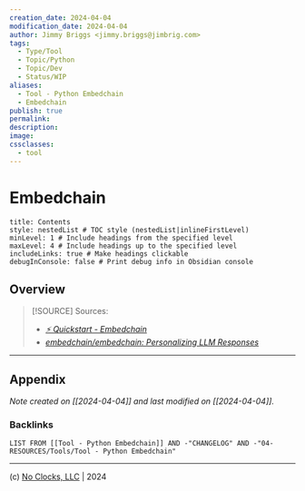 ```yaml
---
creation_date: 2024-04-04
modification_date: 2024-04-04
author: Jimmy Briggs <jimmy.briggs@jimbrig.com>
tags:
  - Type/Tool
  - Topic/Python
  - Topic/Dev
  - Status/WIP
aliases:
  - Tool - Python Embedchain
  - Embedchain
publish: true
permalink:
description:
image:
cssclasses:
  - tool
---
```



# Embedchain

```table-of-contents
title: Contents 
style: nestedList # TOC style (nestedList|inlineFirstLevel)
minLevel: 1 # Include headings from the specified level
maxLevel: 4 # Include headings up to the specified level
includeLinks: true # Make headings clickable
debugInConsole: false # Print debug info in Obsidian console
```

## Overview

> [!SOURCE] Sources:
> - *[⚡ Quickstart - Embedchain](https://docs.embedchain.ai/get-started/quickstart)*
> - *[embedchain/embedchain: Personalizing LLM Responses](https://github.com/embedchain/embedchain)*



***

## Appendix

*Note created on [[2024-04-04]] and last modified on [[2024-04-04]].*

### Backlinks

```dataview
LIST FROM [[Tool - Python Embedchain]] AND -"CHANGELOG" AND -"04-RESOURCES/Tools/Tool - Python Embedchain"
```

***

(c) [No Clocks, LLC](https://github.com/noclocks) | 2024